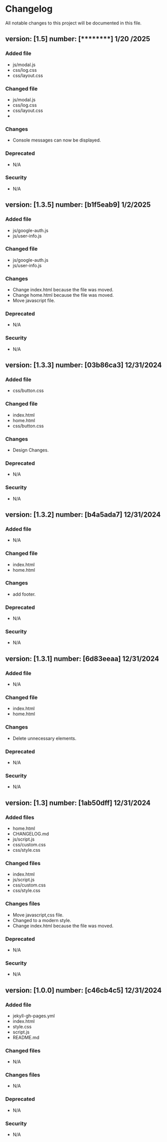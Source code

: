 # Changelog

All notable changes to this project will be documented in this file.
## version: [1.5] number: [********] 1/20 /2025
### Added file
- js/modal.js
- css/log.css
- css/layout.css

### Changed file
- js/modal.js 
- css/log.css
- css/layout.css
- 

### Changes
- Console messages can now be displayed.

### Deprecated
- N/A

### Security
- N/A

## version: [1.3.5] number: [b1f5eab9] 1/2/2025
### Added file
- js/google-auth.js
- js/user-info.js

### Changed file
- js/google-auth.js
- js/user-info.js

### Changes
- Change index.html because the file was moved.
- Change home.html because the file was moved.
- Move javascript file.

### Deprecated
- N/A

### Security
- N/A

## version: [1.3.3] number: [03b86ca3] 12/31/2024
### Added file
- css/button.css

### Changed file
- index.html
- home.html
- css/button.css

### Changes
- Design Changes.

### Deprecated
- N/A

### Security
- N/A

## version: [1.3.2] number: [b4a5ada7] 12/31/2024
### Added file
- N/A

### Changed file
- index.html
- home.html

### Changes
- add footer.

### Deprecated
- N/A

### Security
- N/A

## version: [1.3.1] number: [6d83eeaa] 12/31/2024
### Added file
- N/A

### Changed file
- index.html
- home.html

### Changes
- Delete unnecessary elements.

### Deprecated
- N/A

### Security
- N/A

## version: [1.3] number: [1ab50dff] 12/31/2024
### Added files
- home.html
- CHANGELOG.md
- js/script.js
- css/custom.css
- css/style.css
  
### Changed files
- index.html
- js/script.js
- css/custom.css
- css/style.css

### Changes files
- Move javascript,css file.
- Changed to a modern style.
- Change index.html because the file was moved.

### Deprecated
- N/A

### Security
- N/A

## version: [1.0.0] number: [c46cb4c5] 12/31/2024
### Added file
- jekyll-gh-pages.yml
- index.html
- style.css
- script.js
- README.md

### Changed files
- N/A

### Changes files
- N/A

### Deprecated
- N/A

### Security
- N/A

